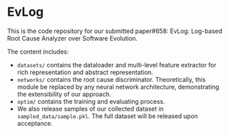 # EvLog

This is the code repository for our submitted paper\#658: EvLog: Log-based Root Cause Analyzer over Software Evolution.

The content includes:
- `datasets/` contains the dataloader and multi-level feature extractor for rich representation and abstract representation.
- `networks/` contains the root cause discriminator. Theoretically, this module be replaced by any neural network architecture, demonstrating the extensibility of our approach. 
- `optim/` contains the training and evaluating process.
- We also release samples of our collected dataset in `sampled_data/sample.pkl`. The full dataset will be released upon acceptance.
